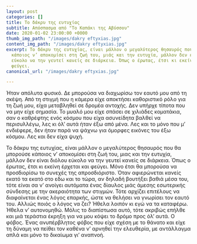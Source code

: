 ```yaml
---
layout: post
categories: []
title: Το δάκρυ της ευτυχίας
subtitle: Απόσπασμα από "Το Καπάκι της Αβύσσου"
date: 2020-01-02 23:00:00 +0000
thumb_img_path: "/images/dakry eftyxias.jpg"
content_img_path: "/images/dakry eftyxias.jpg"
excerpt: Το δάκρυ της ευτυχίας, είναι μάλλον ο μεγαλύτερος θησαυρός που θα μπορούσε
  κάποιος ν’ αποκομίσει στη ζωή του, μιάς και την ευτυχία, μάλλον δεν είναι διόλου
  εύκολο να την γευτεί κανείς σε διάρκεια. Όπως ο έρωτας, έτσι κι εκείνη έρχεται και
  φεύγει.
canonical_url: "/images/dakry eftyxias.jpg"

---
```

Ήταν απόλυτα φυσικό. Δε μπορούσα να διαχωρίσω τον εαυτό μου από τη σκέψη. Από τη στιγμή που η κάμερα είχε αποκτήσει καθοριστικό ρόλο για τη ζωή μου, είχα μεταβληθεί σε δρομέα αντοχής. Δεν υπήρχε τίποτα που να μην είχε σημασία. Το μυαλό μου είχε σπάσει σε χιλιάδες κοματάκια, σαν ο καθρέφτης ενός κόσμου που είχα ασυνείδητα βαλθεί να περισυλλέγω, λες κι όλ’ αυτά ήταν έξω από μένα. Λες και το μόνο που μ’ ενδιέφερε, δεν ήταν παρά να ψάχνω για όμορφες εικόνες του έξω κόσμου. Λες και δεν είχα ψυχή.

Το δάκρυ της ευτυχίας, είναι μάλλον ο μεγαλύτερος θησαυρός που θα μπορούσε κάποιος ν’ αποκομίσει στη ζωή του, μιας και την ευτυχία, μάλλον δεν είναι διόλου εύκολο να την γευτεί κανείς σε διάρκεια. Όπως ο έρωτας, έτσι κι εκείνη έρχεται και φεύγει. Μόνο έτσι θα μπορούσα να προσδιορίσω το συνεχές της απροσδιόριστο. Όταν αφιερώνεται κανείς εκατό τα εκατό στο εδω και το τώρα, αν δηλαδή βουτήξει βαθιά μέσα του, τότε είναι σα ν’ ανοίγει αυτόματα ένας δίαυλος μιάς άμεσης εσωτερικής σύνδεσης με την ακεραιότητα των στιγμών. Τότε αρχίζει επιτέλους να διαφαίνεται ένας λόγος επαρκής, ώστε να θελήσει να γνωρίσει τον εαυτό του. Αλλιώς ποιός ο λόγος να ζει? Ήθελα λοιπόν κι εγώ να τα καταφέρω. Ήθελα ν’ αυτονομηθώ. Μόλις το διαπίστωσα αυτό, τότε ακριβώς επήλθε και μιά τεράστια έκρηξη για να μου κόψει το δρόμο προς όλ’ αυτά. Ο φόβος. Ένας ανυπέρβλητος φόβος που είχε σχέση με το θάνατο και είχε τη δύναμη να πείθει τον καθένα ν’ αρνηθεί την ελευθερία, με αντάλλαγμα απλά και μόνο το δικαίωμα γι’ αναπνοή.